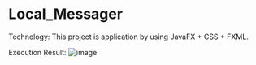 # Local_Messager

Technology: This project is application by using JavaFX + CSS + FXML.

Execution Result: ![image](https://github.com/ButBueatiful/ReadMeImage/raw/master/lm.png)

    
